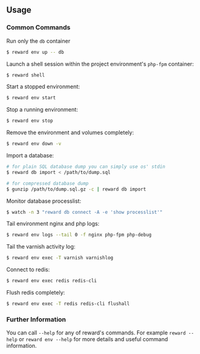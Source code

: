 ## Usage

### Common Commands

Run only the `db` container

``` bash
$ reward env up -- db
```

Launch a shell session within the project environment's `php-fpm` container:

``` bash
$ reward shell
```

Start a stopped environment:

``` bash
$ reward env start
```

Stop a running environment:

``` bash
$ reward env stop
```

Remove the environment and volumes completely:

``` bash
$ reward env down -v
```

Import a database:

``` bash
# for plain SQL database dump you can simply use os' stdin
$ reward db import < /path/to/dump.sql

# for compressed database dump
$ gunzip /path/to/dump.sql.gz -c | reward db import
```

Monitor database processlist:

``` bash
$ watch -n 3 "reward db connect -A -e 'show processlist'"
```

Tail environment nginx and php logs:

``` bash
$ reward env logs --tail 0 -f nginx php-fpm php-debug
```

Tail the varnish activity log:

``` bash
$ reward env exec -T varnish varnishlog
```

Connect to redis:

``` bash
$ reward env exec redis redis-cli
```

Flush redis completely:

``` bash
$ reward env exec -T redis redis-cli flushall
```

### Further Information

You can call `--help` for any of reward's commands. For example `reward --help` or `reward env --help` for more
details and useful command information.
